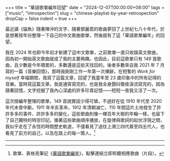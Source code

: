+++
title = "華語歌單編年回望"
date = "2024-12-07T00:00:00+08:00"
tags = ["music", "introspection"]
slug = "chinese-playlist-by-year-retrospection"
dropCap = false
indent = true
+++

最近讀《貓魚》隨著陳沖的文字、隨著鄧麗君的歌曲夢回了上世紀七八十年代，於是想著按年份整理一下自己的中文歌曲歌單，然後就有了這「華語歌單編年」的回望。

我在 2024 年也即今年初才新建了這中文歌單，之前歌單一直只收錄英文歌曲，因為初一開始英文歌曲就成了我的主要興趣。也因此，目前這歌單只有 149 首歌曲，且少數是今年積累的，多數還是這些天找回的。後者多數來自我 2021 年 7 月寫的一篇《音樂回憶》，那時我剛剛工作一年第一次裸辭，在短暫的 _Work for myself_ 幸福期間，我寫了這篇文章，回望了我童年至 23 歲印象中的所有記得的音樂。當時寫這篇文章，我是通宵寫完的，也是我全身顫抖徹夜淚流寫完的，因為隨著回憶，文字挖掘了我內心深處的許多珍貴記憶——短短一夜我又活了一次。

這次按編年整理的歌單，149 首說實話少得可憐，不過好在從 1910 年代至 2020 年代未曾中斷。1911 年辛亥革命，1912 年清朝滅亡，110 年間這片土地發生了許許多多的事件、許許多多的變化，這些歌曲則像一棵百年大樹的年輪一樣，也留下了自己獨特的時空印記。循著這些歌曲順序播放，在旋律與歌詞的起伏浮現之間，我似乎走在了永恆的時間歷史軌道，不僅看見了過往上溯三四代甚至四五代人，也看見了前方的自己，以及在路上的每一箇人。[^1]

---

[^1]: 歌單、表格見筆記《[華語歌單編年](https://reuixiy.notion.site/153c9131ed4f80a9b116ce6a28588039)》，點擊連結立即聆聽相應歌曲（片段）。